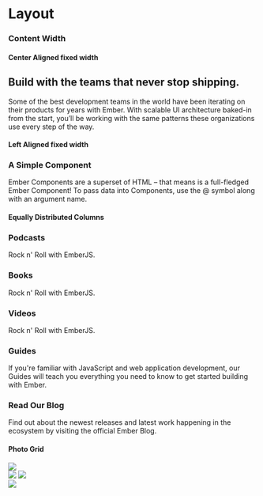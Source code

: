 # Layout

### Content Width

#### Center Aligned fixed width
<div class="row justify-center">
  <div class="col-one-half text-center">
    <h2>Build with the teams that never stop shipping.</h2>
    <p>Some of the best development teams in the world have been iterating on their products for years with Ember. With scalable UI architecture baked-in from the start, you’ll be working with the same patterns these organizations use every step of the way.</p>
  </div>
</div>

#### Left Aligned fixed width
<div class="row">
  <div class="col-one-half">
    <h3>A Simple Component</h3>
    <p>Ember Components are a superset of HTML – that means is a full-fledged Ember Component! To pass data into Components, use the @ symbol along with an argument name.</p>
  </div>
</div>

#### Equally Distributed Columns

<div class="row">
  <div class="col">
    <div class="card text-center">
      <div class="card-content">
        <h3>Podcasts</h3>
        <p>Rock n' Roll with EmberJS.</p>
      </div>
    </div>
  </div>
  <div class="col">
    <div class="card text-center">
      <div class="card-content">
        <h3>Books</h3>
        <p>Rock n' Roll with EmberJS.</p>
      </div>
    </div>
  </div>
  <div class="col">
    <div class="card text-center">
      <div class="card-content">
        <h3>Videos</h3>
        <p>Rock n' Roll with EmberJS.</p>
      </div>
    </div>
  </div>
</div>

<div class="row">
  <div class="col">
    <div class="card">
      <div class="card-content">
        <h3>Guides</h3>
        <p>If you're familiar with JavaScript and web application development, our Guides will teach you everything you need to know to get started building with Ember.</p>
      </div>
    </div>
  </div>
  <div class="col">
    <div class="card">
      <div class="card-content">
        <h3>Read Our Blog</h3>
        <p>Find out about the newest releases and latest work happening in the ecosystem by visiting the official Ember Blog.</p>
      </div>
    </div>
  </div>
</div>

#### Photo Grid

<div class="row align-end">
  <div class="col">
    <img class="img-fluid margin-bottom-small" src="https://dummyimage.com/400x500/000/fff">
  </div>
  <div class="col">
    <img class="img-fluid margin-bottom-small" src="https://dummyimage.com/500x300/000/fff">
    <img class="img-fluid margin-bottom-small" src="https://dummyimage.com/600x400/000/fff">
  </div>
  <div class="col">
    <img class="img-fluid margin-bottom-small" src="https://dummyimage.com/400x500/000/fff">
  </div>
</div>